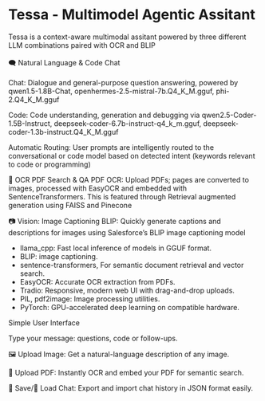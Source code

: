 # Tessa - Multimodel Agentic Assitant
Tessa is a context-aware multimodal assitant powered by three different LLM combinations paired with OCR and BLIP <br>
<br>
🗨️ Natural Language & Code Chat <br>
<br>
Chat: Dialogue and general-purpose question answering, powered by qwen1.5-1.8B-Chat, openhermes-2.5-mistral-7b.Q4_K_M.gguf, phi-2.Q4_K_M.gguf <br>

Code: Code understanding, generation and debugging via qwen2.5-Coder-1.5B-Instruct, deepseek-coder-6.7b-instruct-q4_k_m.gguf, deepseek-coder-1.3b-instruct.Q4_K_M.gguf<br>

Automatic Routing: User prompts are intelligently routed to the conversational or code model based on detected intent (keywords relevant to code or programming)<br>

📄 OCR PDF Search & QA
PDF OCR: Upload PDFs; pages are converted to images, processed with EasyOCR and embedded with SentenceTransformers. This is featured through Retrieval augmented generation using FAISS and Pinecone <br>

📷 Vision: Image Captioning
BLIP: Quickly generate captions and descriptions for images using Salesforce’s BLIP image captioning model <br>

<ul>
  <li>llama_cpp: Fast local inference of models in GGUF format.</li>
  <li>BLIP: image captioning.</li>
  <li>sentence-transformers, For semantic document retrieval and vector search.</li>
  <li>EasyOCR: Accurate OCR extraction from PDFs.</li>
  <li>Tradio: Responsive, modern web UI with drag-and-drop uploads.</li>
  <li>PIL, pdf2image: Image processing utilities.</li>
  <li>PyTorch: GPU-accelerated deep learning on compatible hardware.</li>
</ul>

</ul>

Simple User Interface <br>

Type your message: questions, code or follow-ups.

🖼️ Upload Image: Get a natural-language description of any image.

📄 Upload PDF: Instantly OCR and embed your PDF for semantic search.

💾 Save/📂 Load Chat: Export and import chat history in JSON format easily.
</ul>
